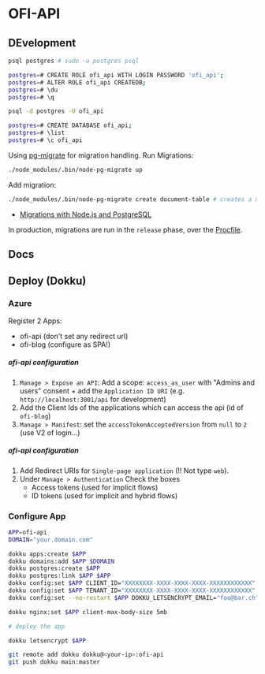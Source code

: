 # OFI-API


## DEvelopment

```sh
psql postgres # sudo -u postgres psql

postgres=# CREATE ROLE ofi_api WITH LOGIN PASSWORD 'ofi_api';
postgres=# ALTER ROLE ofi_api CREATEDB;
postgres=# \du
postgres=# \q

psql -d postgres -U ofi_api

postgres=# CREATE DATABASE ofi_api;
postgres=# \list
postgres=# \c ofi_api
```

Using [pg-migrate](https://github.com/salsita/node-pg-migrate) for migration handling. Run Migrations:

```sh
./node_modules/.bin/node-pg-migrate up
```

Add migration:

```sh
./node_modules/.bin/node-pg-migrate create document-table # creates a migration for documents
```

- [Migrations with Node.js and PostgreSQL](https://www.maibornwolff.de/en/blog/migrations-nodejs-and-postgresql)

In production, migrations are run in the `release` phase, over the [Procfile](./Procfile).

## Docs

## Deploy (Dokku)

### Azure

Register 2 Apps:
- ofi-api (don't set any redirect url)
- ofi-blog (configure as SPA!)

##### ofi-api configuration

1. `Manage > Expose an API`: Add a scope: `access_as_user` with "Admins and users" consent + add the `Application ID URI` (e.g. `http://localhost:3001/api` for development)
2. Add the Client Ids of the applications which can access the api (id of `ofi-blog`)
3. `Manage > Manifest`: set the `accessTokenAcceptedVersion` from `null` to `2` (use V2 of login...)


##### ofi-api configuration
1. Add Redirect URIs for `Single-page application` (!! Not type `web`).
2. Under `Manage > Authentication` Check the boxes 
    - Access tokens (used for implicit flows)
    - ID tokens (used for implicit and hybrid flows) 

### Configure App

```sh
APP=ofi-api
DOMAIN="your.domain.com"

dokku apps:create $APP
dokku domains:add $APP $DOMAIN
dokku postgres:create $APP
dokku postgres:link $APP $APP
dokku config:set $APP CLIENT_ID="XXXXXXXX-XXXX-XXXX-XXXX-XXXXXXXXXXXX"
dokku config:set $APP TENANT_ID="XXXXXXXX-XXXX-XXXX-XXXX-XXXXXXXXXXXX"
dokku config:set --no-restart $APP DOKKU_LETSENCRYPT_EMAIL="foo@bar.ch"

dokku nginx:set $APP client-max-body-size 5mb

# deploy the app

dokku letsencrypt $APP
```

```sh
git remote add dokku dokku@<your-ip>:ofi-api
git push dokku main:master
```